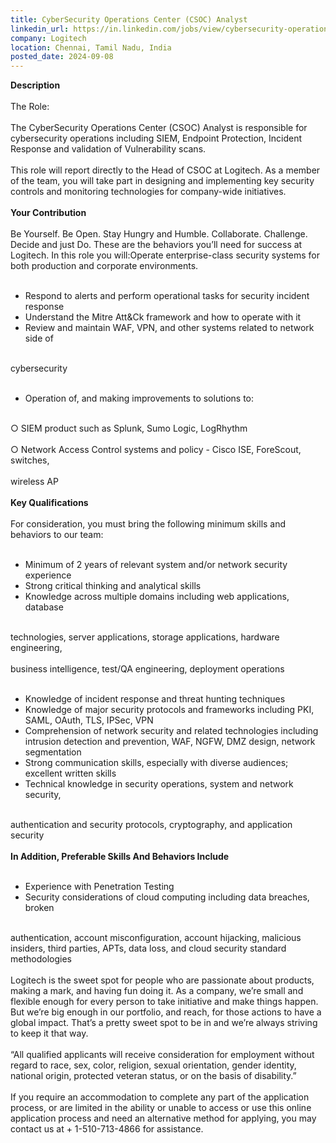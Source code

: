 ```yaml
---
title: CyberSecurity Operations Center (CSOC) Analyst
linkedin_url: https://in.linkedin.com/jobs/view/cybersecurity-operations-center-csoc-analyst-at-logitech-3967880349?position=42&pageNum=0&refId=Ws4E0X6aDNhIUt22%2B9u5fw%3D%3D&trackingId=WPtNtO1axveVuMJFLViFjw%3D%3D
company: Logitech
location: Chennai, Tamil Nadu, India
posted_date: 2024-09-08
---
```


<div class="description__text description__text--rich">
<section class="show-more-less-html" data-max-lines="5">
<div class="show-more-less-html__markup show-more-less-html__markup--clamp-after-5 relative overflow-hidden">
<strong>Description<br/><br/></strong>The Role:<br/><br/>The CyberSecurity Operations Center (CSOC) Analyst is responsible for cybersecurity operations including SIEM, Endpoint Protection, Incident Response and validation of Vulnerability scans.<br/><br/>This role will report directly to the Head of CSOC at Logitech. As a member of the team, you will take part in designing and implementing key security controls and monitoring technologies for company-wide initiatives.<br/><br/><strong>Your Contribution<br/><br/></strong>Be Yourself. Be Open. Stay Hungry and Humble. Collaborate. Challenge. Decide and just Do. These are the behaviors you’ll need for success at Logitech. In this role you will:Operate enterprise-class security systems for both production and corporate environments.<br/><br/><ul><li>Respond to alerts and perform operational tasks for security incident response</li><li>Understand the Mitre Att&amp;Ck framework and how to operate with it</li><li>Review and maintain WAF, VPN, and other systems related to network side of<br/><br/></li></ul>cybersecurity<br/><br/><ul><li>Operation of, and making improvements to solutions to:<br/><br/></li></ul>○ SIEM product such as Splunk, Sumo Logic, LogRhythm<br/><br/>○ Network Access Control systems and policy - Cisco ISE, ForeScout, switches,<br/><br/>wireless AP<br/><br/><strong>Key Qualifications<br/><br/></strong>For consideration, you must bring the following minimum skills and behaviors to our team:<br/><br/><ul><li>Minimum of 2 years of relevant system and/or network security experience</li><li>Strong critical thinking and analytical skills</li><li>Knowledge across multiple domains including web applications, database<br/><br/></li></ul>technologies, server applications, storage applications, hardware engineering,<br/><br/>business intelligence, test/QA engineering, deployment operations<br/><br/><ul><li>Knowledge of incident response and threat hunting techniques</li><li>Knowledge of major security protocols and frameworks including PKI, SAML, OAuth, TLS, IPSec, VPN</li><li>Comprehension of network security and related technologies including intrusion detection and prevention, WAF, NGFW, DMZ design, network segmentation</li><li>Strong communication skills, especially with diverse audiences; excellent written skills</li><li>Technical knowledge in security operations, system and network security,<br/><br/></li></ul>authentication and security protocols, cryptography, and application security<br/><br/><strong>In Addition, Preferable Skills And Behaviors Include<br/><br/></strong><ul><li>Experience with Penetration Testing</li><li>Security considerations of cloud computing including data breaches, broken<br/><br/></li></ul>authentication, account misconfiguration, account hijacking, malicious insiders, third parties, APTs, data loss, and cloud security standard methodologies<br/><br/>Logitech is the sweet spot for people who are passionate about products, making a mark, and having fun doing it. As a company, we’re small and flexible enough for every person to take initiative and make things happen. But we’re big enough in our portfolio, and reach, for those actions to have a global impact. That’s a pretty sweet spot to be in and we’re always striving to keep it that way.<br/><br/>“All qualified applicants will receive consideration for employment without regard to race, sex, color, religion, sexual orientation, gender identity, national origin, protected veteran status, or on the basis of disability.”<br/><br/>If you require an accommodation to complete any part of the application process, or are limited in the ability or unable to access or use this online application process and need an alternative method for applying, you may contact us at + 1-510-713-4866 for assistance.
        </div>


<!-- --> </section>
</div>